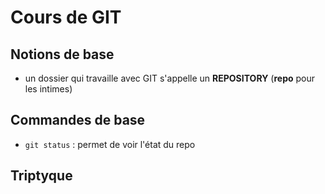 # Cours de GIT

## Notions de base

- un dossier qui travaille avec GIT s'appelle un **REPOSITORY** (**repo** pour les intimes)

## Commandes de base

- `git status` : permet de voir l'état du repo

## Triptyque